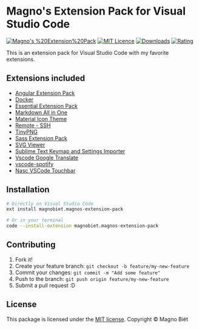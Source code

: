 # Magno's Extension Pack for Visual Studio Code

[![Magno's %20Extension%20Pack](https://img.shields.io/vscode-marketplace/v/magnobiet.magnos-extension-pack.svg)](https://marketplace.visualstudio.com/items?itemName=magnobiet.magnos-extension-pack)
[![MIT Licence](https://img.shields.io/badge/licence-MIT-blue.svg)](https://magno.mit-license.org/)
[![Downloads](https://img.shields.io/vscode-marketplace/d/magnobiet.magnos-extension-pack.svg)](https://marketplace.visualstudio.com/items?itemName=magnobiet.magnos-extension-pack)
[![Rating](https://img.shields.io/vscode-marketplace/r/magnobiet.magnos-extension-pack.svg)](https://marketplace.visualstudio.com/items?itemName=magnobiet.magnos-extension-pack)

This is an extension pack for Visual Studio Code with my favorite extensions.

## Extensions included

- [Angular Extension Pack](https://marketplace.visualstudio.com/items?itemName=magnobiet.angular-extension-pack)
- [Docker](https://marketplace.visualstudio.com/items?itemName=ms-azuretools.vscode-docker)
- [Essential Extension Pack](https://marketplace.visualstudio.com/items?itemName=magnobiet.essential-extension-pack)
- [Markdown All in One](https://marketplace.visualstudio.com/items?itemName=yzhang.markdown-all-in-one)
- [Material Icon Theme](https://marketplace.visualstudio.com/items?itemName=pkief.material-icon-theme)
- [Remote - SSH](https://marketplace.visualstudio.com/items?itemName=ms-vscode-remote.remote-ssh)
- [TinyPNG](https://marketplace.visualstudio.com/items?itemName=andi1984.tinypng)
- [Sass Extension Pack](https://marketplace.visualstudio.com/items?itemName=magnobiet.sass-extension-pack)
- [SVG Viewer](https://marketplace.visualstudio.com/items?itemName=cssho.vscode-svgviewer)
- [Sublime Text Keymap and Settings Importer](https://marketplace.visualstudio.com/items?itemName=ms-vscode.sublime-keybindings)
- [Vscode Google Translate](https://marketplace.visualstudio.com/items?itemName=funkyremi.vscode-google-translate)
- [vscode-spotify](https://marketplace.visualstudio.com/items?itemName=shyykoserhiy.vscode-spotify)
- [Nasc VSCode Touchbar](https://marketplace.visualstudio.com/items?itemName=felipe.nasc-touchbar)

## Installation

```bash
# Directly on Visual Studio Code
ext install magnobiet.magnos-extension-pack

# Or in your terminal
code --install-extension magnobiet.magnos-extension-pack
```

## Contributing

1. Fork it!
2. Create your feature branch: `git checkout -b feature/my-new-feature`
3. Commit your changes: `git commit -m "Add some feature"`
4. Push to the branch: `git push origin feature/my-new-feature`
5. Submit a pull request :D

## License

This package is licensed under the [MIT license](https://magno.mit-license.org/2019). Copyright © Magno Biét
